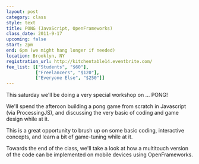 ```yaml
---
layout: post
category: class
style: text
title: PONG (JavaScript, OpenFrameworks)
class_date: 2011-9-17
upcoming: false
start: 2pm
end: 6pm (we might hang longer if needed)
location: Brooklyn, NY
registration_url: http://kitchentable14.eventbrite.com/
fee_list: [["Students", "$60"],
           ["Freelancers", "$120"],
           ["Everyone Else", "$250"]]
---
```


This saturday we'll be doing a very special workshop on ... PONG!

We'll spend the afteroon building a pong game from scratch in
Javascript (via ProcessingJS), and discussing the very basic of coding
and game design while at it.

This is a great opportunity to brush up on some basic coding,
interactive concepts, and learn a bit of game-tuning while at it.
 
Towards the end of the class, we'll take a look at how a multitouch
version of the code can be implemented on mobile devices using
OpenFrameworks.

